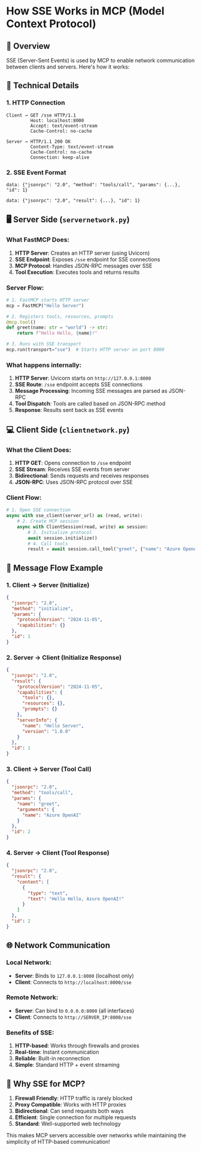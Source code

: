# How SSE Works in MCP (Model Context Protocol)

## 🔄 Overview

SSE (Server-Sent Events) is used by MCP to enable network communication between clients and servers. Here's how it works:

## 📡 Technical Details

### 1. **HTTP Connection**
```
Client → GET /sse HTTP/1.1
         Host: localhost:8000
         Accept: text/event-stream
         Cache-Control: no-cache

Server → HTTP/1.1 200 OK
         Content-Type: text/event-stream
         Cache-Control: no-cache
         Connection: keep-alive
```

### 2. **SSE Event Format**
```
data: {"jsonrpc": "2.0", "method": "tools/call", "params": {...}, "id": 1}

data: {"jsonrpc": "2.0", "result": {...}, "id": 1}

```

## 🖥️ Server Side (`servernetwork.py`)

### What FastMCP Does:
1. **HTTP Server**: Creates an HTTP server (using Uvicorn)
2. **SSE Endpoint**: Exposes `/sse` endpoint for SSE connections
3. **MCP Protocol**: Handles JSON-RPC messages over SSE
4. **Tool Execution**: Executes tools and returns results

### Server Flow:
```python
# 1. FastMCP starts HTTP server
mcp = FastMCP("Hello Server")

# 2. Registers tools, resources, prompts
@mcp.tool()
def greet(name: str = "world") -> str:
    return f"Hello Hello, {name}!"

# 3. Runs with SSE transport
mcp.run(transport="sse")  # Starts HTTP server on port 8000
```

### What happens internally:
1. **HTTP Server**: Uvicorn starts on `http://127.0.0.1:8000`
2. **SSE Route**: `/sse` endpoint accepts SSE connections
3. **Message Processing**: Incoming SSE messages are parsed as JSON-RPC
4. **Tool Dispatch**: Tools are called based on JSON-RPC method
5. **Response**: Results sent back as SSE events

## 💻 Client Side (`clientnetwork.py`)

### What the Client Does:
1. **HTTP GET**: Opens connection to `/sse` endpoint
2. **SSE Stream**: Receives SSE events from server
3. **Bidirectional**: Sends requests and receives responses
4. **JSON-RPC**: Uses JSON-RPC protocol over SSE

### Client Flow:
```python
# 1. Open SSE connection
async with sse_client(server_url) as (read, write):
    # 2. Create MCP session
    async with ClientSession(read, write) as session:
        # 3. Initialize protocol
        await session.initialize()
        # 4. Call tools
        result = await session.call_tool("greet", {"name": "Azure OpenAI"})
```

## 🔄 Message Flow Example

### 1. Client → Server (Initialize)
```json
{
  "jsonrpc": "2.0",
  "method": "initialize",
  "params": {
    "protocolVersion": "2024-11-05",
    "capabilities": {}
  },
  "id": 1
}
```

### 2. Server → Client (Initialize Response)
```json
{
  "jsonrpc": "2.0",
  "result": {
    "protocolVersion": "2024-11-05",
    "capabilities": {
      "tools": {},
      "resources": {},
      "prompts": {}
    },
    "serverInfo": {
      "name": "Hello Server",
      "version": "1.0.0"
    }
  },
  "id": 1
}
```

### 3. Client → Server (Tool Call)
```json
{
  "jsonrpc": "2.0",
  "method": "tools/call",
  "params": {
    "name": "greet",
    "arguments": {
      "name": "Azure OpenAI"
    }
  },
  "id": 2
}
```

### 4. Server → Client (Tool Response)
```json
{
  "jsonrpc": "2.0",
  "result": {
    "content": [
      {
        "type": "text",
        "text": "Hello Hello, Azure OpenAI!"
      }
    ]
  },
  "id": 2
}
```

## 🌐 Network Communication

### Local Network:
- **Server**: Binds to `127.0.0.1:8000` (localhost only)
- **Client**: Connects to `http://localhost:8000/sse`

### Remote Network:
- **Server**: Can bind to `0.0.0.0:8000` (all interfaces)
- **Client**: Connects to `http://SERVER_IP:8000/sse`

### Benefits of SSE:
1. **HTTP-based**: Works through firewalls and proxies
2. **Real-time**: Instant communication
3. **Reliable**: Built-in reconnection
4. **Simple**: Standard HTTP + event streaming

## 🔧 Why SSE for MCP?

1. **Firewall Friendly**: HTTP traffic is rarely blocked
2. **Proxy Compatible**: Works with HTTP proxies
3. **Bidirectional**: Can send requests both ways
4. **Efficient**: Single connection for multiple requests
5. **Standard**: Well-supported web technology

This makes MCP servers accessible over networks while maintaining the simplicity of HTTP-based communication!

